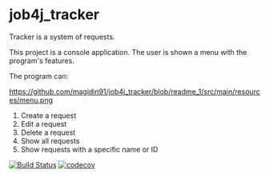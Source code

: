 # job4j_tracker

Tracker is a system of requests.

This project is a console application. The user is shown a menu with the program's features.

The program can:

https://github.com/magidin91/job4j_tracker/blob/readme_1/src/main/resources/menu.png

1. Create a request
2. Edit a request 
3. Delete a request
4. Show all requests
5. Show requests with a specific name or ID

[![Build Status](https://travis-ci.com/magidin91/job4j_tracker.svg?branch=master)](https://travis-ci.com/magidin91/job4j_tracker)
[![codecov](https://codecov.io/gh/magidin91/job4j_tracker/branch/master/graph/badge.svg)](https://codecov.io/gh/magidin91/job4j_tracker)